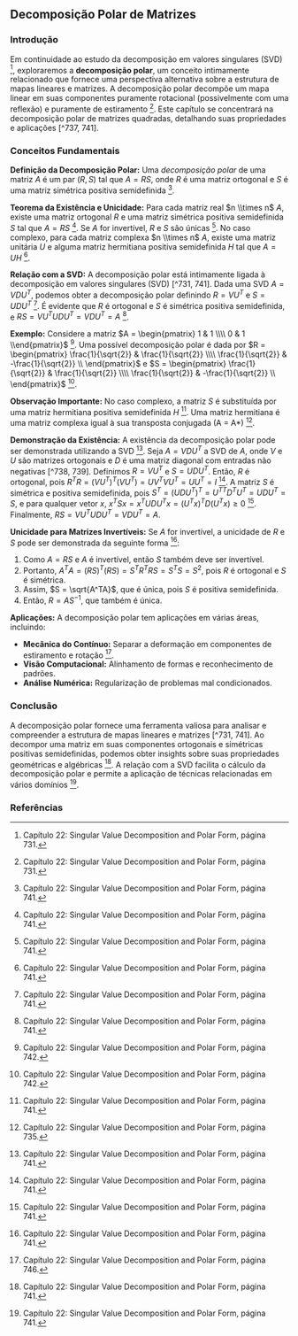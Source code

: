 ## Decomposição Polar de Matrizes

### Introdução
Em continuidade ao estudo da decomposição em valores singulares (SVD) [^731], exploraremos a **decomposição polar**, um conceito intimamente relacionado que fornece uma perspectiva alternativa sobre a estrutura de mapas lineares e matrizes. A decomposição polar decompõe um mapa linear em suas componentes puramente rotacional (possivelmente com uma reflexão) e puramente de estiramento [^731]. Este capítulo se concentrará na decomposição polar de matrizes quadradas, detalhando suas propriedades e aplicações [^737, 741].

### Conceitos Fundamentais

**Definição da Decomposição Polar:**
Uma *decomposição polar* de uma matriz $A$ é um par $(R, S)$ tal que $A = RS$, onde $R$ é uma matriz ortogonal e $S$ é uma matriz simétrica positiva semidefinida [^741].

**Teorema da Existência e Unicidade:**
Para cada matriz real $n \\times n$ $A$, existe uma matriz ortogonal $R$ e uma matriz simétrica positiva semidefinida $S$ tal que $A = RS$ [^741]. Se $A$ for invertível, $R$ e $S$ são únicas [^741]. No caso complexo, para cada matriz complexa $n \\times n$ $A$, existe uma matriz unitária $U$ e alguma matriz hermitiana positiva semidefinida $H$ tal que $A = UH$ [^741].

**Relação com a SVD:**
A decomposição polar está intimamente ligada à decomposição em valores singulares (SVD) [^731, 741]. Dada uma SVD $A = VDU^T$, podemos obter a decomposição polar definindo $R = VU^T$ e $S = UDU^T$ [^741]. É evidente que $R$ é ortogonal e $S$ é simétrica positiva semidefinida, e $RS = VU^TU D U^T = VDU^T = A$ [^741].

**Exemplo:**
Considere a matriz $A = \begin{pmatrix} 1 & 1 \\\\ 0 & 1 \\end{pmatrix}$ [^742]. Uma possível decomposição polar é dada por $R = \begin{pmatrix} \frac{1}{\sqrt{2}} & \frac{1}{\sqrt{2}} \\\\ \frac{1}{\sqrt{2}} & -\frac{1}{\sqrt{2}} \\ \end{pmatrix}$ e $S = \begin{pmatrix} \frac{1}{\sqrt{2}} & \frac{1}{\sqrt{2}} \\\\ \frac{1}{\sqrt{2}} & -\frac{1}{\sqrt{2}} \\ \end{pmatrix}$ [^742].

**Observação Importante:**
No caso complexo, a matriz $S$ é substituída por uma matriz hermitiana positiva semidefinida $H$ [^741]. Uma matriz hermitiana é uma matriz complexa igual à sua transposta conjugada (A = A*) [^735].

**Demonstração da Existência:**
A existência da decomposição polar pode ser demonstrada utilizando a SVD [^741]. Seja $A = VDU^T$ a SVD de $A$, onde $V$ e $U$ são matrizes ortogonais e $D$ é uma matriz diagonal com entradas não negativas [^738, 739]. Definimos $R = VU^T$ e $S = UDU^T$. Então, $R$ é ortogonal, pois $R^TR = (VU^T)^T(VU^T) = UV^TVU^T = UU^T = I$ [^741]. A matriz $S$ é simétrica e positiva semidefinida, pois $S^T = (UDU^T)^T = U^{TT}D^TU^T = UDU^T = S$, e para qualquer vetor $x$, $x^TSx = x^TUDU^Tx = (U^Tx)^TD(U^Tx) \geq 0$ [^741]. Finalmente, $RS = VU^TUDU^T = VDU^T = A$.

**Unicidade para Matrizes Invertíveis:**
Se $A$ for invertível, a unicidade de $R$ e $S$ pode ser demonstrada da seguinte forma [^741]:
1.  Como $A = RS$ e $A$ é invertível, então $S$ também deve ser invertível.
2.  Portanto, $A^TA = (RS)^T(RS) = S^TR^TRS = S^TS = S^2$, pois $R$ é ortogonal e $S$ é simétrica.
3.  Assim, $S = \sqrt{A^TA}$, que é única, pois $S$ é positiva semidefinida.
4.  Então, $R = AS^{-1}$, que também é única.

**Aplicações:**
A decomposição polar tem aplicações em várias áreas, incluindo:
*   **Mecânica do Contínuo:** Separar a deformação em componentes de estiramento e rotação [^746].
*   **Visão Computacional:** Alinhamento de formas e reconhecimento de padrões.
*   **Análise Numérica:** Regularização de problemas mal condicionados.

### Conclusão

A decomposição polar fornece uma ferramenta valiosa para analisar e compreender a estrutura de mapas lineares e matrizes [^731, 741]. Ao decompor uma matriz em suas componentes ortogonais e simétricas positivas semidefinidas, podemos obter insights sobre suas propriedades geométricas e algébricas [^741]. A relação com a SVD facilita o cálculo da decomposição polar e permite a aplicação de técnicas relacionadas em vários domínios [^741].

### Referências
[^731]: Capítulo 22: Singular Value Decomposition and Polar Form, página 731.
[^735]: Capítulo 22: Singular Value Decomposition and Polar Form, página 735.
[^737]: Capítulo 22: Singular Value Decomposition and Polar Form, página 737.
[^738]: Capítulo 22: Singular Value Decomposition and Polar Form, página 738.
[^739]: Capítulo 22: Singular Value Decomposition and Polar Form, página 739.
[^741]: Capítulo 22: Singular Value Decomposition and Polar Form, página 741.
[^742]: Capítulo 22: Singular Value Decomposition and Polar Form, página 742.
[^746]: Capítulo 22: Singular Value Decomposition and Polar Form, página 746.
<!-- END -->